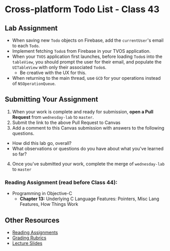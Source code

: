 # Cross-platform Todo List - Class 43  

## Lab Assignment  
- When saving new `Todo` objects on Firebase, add the `currentUser`'s email to each `Todo`.  
- Implement fetching `Todo`s from Firebase in your TVOS application.  
- When your `TVOS` application first launches, before loading `Todo`s into the `tableView`, you should prompt the user for their email, and populate the `UITableView` with only their associated `Todo`s.  
  - Be creative with the UX for this.  
- When returning to the main thread, use `GCD` for your operations instead of `NSOperationQueue`.  

## Submitting Your Assignment  
1. When your work is complete and ready for submission, **open a Pull Request** from `wednesday-lab` to `master`.  
2. Submit the link to the above Pull Request to Canvas  
3. Add a comment to this Canvas submission with answers to the following questions.  
  - How did this lab go, overall?  
  - What observations or questions do you have about what you've learned so far?  
4. Once you've submitted your work, complete the merge of `wednesday-lab` to `master`  

### Reading Assignment (read **before** Class 44):
* Programming in Objective-C
  * **Chapter 13:** Underlying C Language Features: Pointers, Misc Lang Features, How Things Work

## Other Resources
* [Reading Assignments](../../Resources/ra-grading-standard/)
* [Grading Rubrics](../../Resources/)
* [Lecture Slides](https://www.icloud.com/keynote/000P80wi4TokLVnhVdqmMY2LA#Week9-Class3)



